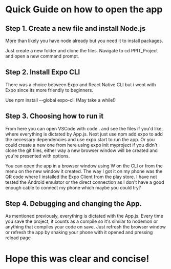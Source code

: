 # Quick Guide on how to open the app
## Step 1. Create a new file and install Node.js
More than likely you have node already but you need it to install packages.

Just create a new folder and clone the files. Navigate to cd PPIT_Project and open a new command prompt.

## Step 2. Install Expo CLI
There was a choice between Expo and React Native CLI but i went with Expo since its more friendly to beginners.

Use npm install --global expo-cli (May take a while!)

## Step 3. Choosing how to run it
From here you can open VSCode with code . and see the files if you'd like, where everything is dictated by App.js. Next just use npm add expo to add the necessary dependencies and use expo start to run the app. Or you could create a new one from here using expo init myproject if you didn't clone the git files, either way a new browser window will be created and you're presented with options.

You can open the app in a browser window using W on the CLI or from the menu on the new window it created. The way I got it on my phone was the QR code where I installed the Expo Client from the play store. I have not tested the Android emulator or the direct connection as I don't have a good enough cable to connect my phone which maybe you could try?

## Step 4. Debugging and changing the App.
As mentioned previously, everything is dictated with the App.js. Every time you save the project, it counts as a compile so it's similar to nodemon or anything that compiles your code on save. Just refresh the browser window or refresh the app by shaking your phone with it opened and pressing reload page

# Hope this was clear and concise!
